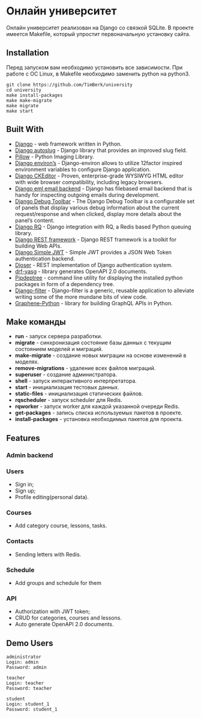 # Онлайн университет

Онлайн университет реализован на Django со связкой SQLite. В проекте имеется Makefile, который упростит первоначальную установку сайта.


## Installation

Перед запуском вам необходимо установить все зависимости. При работе с ОС Linux, в Makefile необходимо заменить python на python3.

```console
git clone https://github.com/TimBerk/university
cd university
make install-packages
make make-migrate
make migrate
make start
```

## Built With

* [Django](https://www.djangoproject.com/) -  web framework written in Python.
* [Django autoslug](https://django-autoslug.readthedocs.org/) - Django library that provides an improved slug field.
* [Pillow](https://pillow.readthedocs.io/en/stable/) - Python Imaging Library.
* [Django environ’s](https://django-environ.readthedocs.io/en/latest/) - Django-environ allows to utilize 12factor inspired environment variables to configure Django application.
* [Django CKEditor](https://django-ckeditor.readthedocs.io/en/latest/) - Proven, enterprise-grade WYSIWYG HTML editor with wide browser compatibility, including legacy browsers.
* [Django eml email backend](https://github.com/kmike/django-eml-email-backend) - Django has filebased email backend that is handy for inspecting outgoing emails during development.
* [Django Debug Toolbar](https://django-debug-toolbar.readthedocs.io/en/latest/index.html) - The Django Debug Toolbar is a configurable set of panels that display various debug information about the current request/response and when clicked, display more details about the panel’s content.
* [Django RQ](https://github.com/rq/django-rq) - Django integration with RQ, a Redis based Python queuing library.
* [Django REST framework](https://www.django-rest-framework.org/) - Django REST framework is a toolkit for building Web APIs.
* [Django Simple JWT](https://django-rest-framework-simplejwt.readthedocs.io/en/latest/) - Simple JWT provides a JSON Web Token authentication backend.
* [Djoser](https://djoser.readthedocs.io/en/latest/getting_started.html) - REST implementation of Django authentication system.
* [drf-yasg](https://drf-yasg.readthedocs.io/en/stable/) - library generates OpenAPI 2.0 documents.
* [Pipdeptree](https://github.com/naiquevin/pipdeptree) - command line utility for displaying the installed python packages in form of a dependency tree.
* [Django-filter](https://django-filter.readthedocs.io/en/stable/) - Django-filter is a generic, reusable application to alleviate writing some of the more mundane bits of view code.
* [Graphene-Python](https://graphene-python.org/) - library for building GraphQL APIs in Python.

## Make команды

* **run** - запуск сервера разработки.
* **migrate** - синхронизация состояние базы данных с текущим состоянием моделей и миграций.
* **make-migrate** - создание новых миграции на основе изменений в моделях.
* **remove-migrations** - удаление всех файлов миграций.
* **superuser** - создание администратора.
* **shell** - запуск интерактивного интерпретатора.
* **start** - инициализация тестовых данных.
* **static-files** - инициализация статических файлов.
* **rqscheduler** - запуск scheduler для Redis.
* **rqworker** - запуск worker для каждой указанной очереди Redis.
* **get-packages** - запись списка используемых пакетов в проекте.
* **install-packages** - установка необходимых пакетов для проекта.


## Features

### Admin backend

### Users

* Sign in;
* Sign up;
* Profile editing(personal data).

### Courses

* Add category course, lessons, tasks.

### Contacts

* Sending letters with Redis.

### Schedule

* Add groups and schedule for them

### API

* Authorization with JWT token;
* CRUD for categories, courses and lessons.
* Auto generate OpenAPI 2.0 documents.

## Demo Users

```
administrator
Login: admin
Password: admin

teacher
Login: teacher
Password: teacher

student
Login: student_1
Password: student_1
```